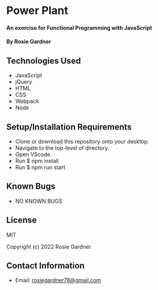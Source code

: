 # Power Plant

#### An exercise for Functional Programming with JavaScript

#### By Rosie Gardner

## Technologies Used

* JavaScript
* jQuery
* HTML
* CSS
* Webpack
* Node

## Setup/Installation Requirements

* Clone or download this repository onto your desktop.
* Navigate to the top-level of directory.
* Open VScode.
* Run $ npm install
* Run $ npm run start

## Known Bugs

* NO KNOWN BUGS

## License

MIT

Copyright (c) 2022 Rosie Gardner

## Contact Information

* Email: rosiegardner78@gmail.com